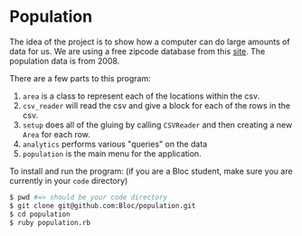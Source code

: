 # Population

The idea of the project is to show how a computer can do large amounts of data for us. We are using a free zipcode database from this [site](http://federalgovernmentzipcodes.us/). The population data is from 2008.

There are a few parts to this program:

1. `area` is a class to represent each of the locations within the csv.
2. `csv_reader` will read the csv and give a block for each of the rows in the csv.
3. `setup` does all of the gluing by calling `CSVReader` and then creating a new `Area` for each row.
4. `analytics` performs various "queries" on the data
5. `population` is the main menu for the application.

To install and run the program: (if you are a Bloc student, make sure you are currently in your `code` directory)

```bash
$ pwd #=> should be your code directory
$ git clone git@github.com:Bloc/population.git
$ cd population
$ ruby population.rb
```

